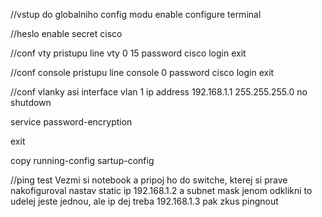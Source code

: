 //vstup do globalniho config modu
enable
configure terminal

//heslo
enable secret cisco 

//conf vty pristupu
line vty 0 15 
password cisco
login
exit

//conf console pristupu
line console 0
password cisco
login
exit

//conf vlanky asi
interface vlan 1
ip address 192.168.1.1 255.255.255.0
no shutdown

service password-encryption

exit

copy running-config sartup-config

//ping test
Vezmi si notebook a pripoj ho do switche, kterej si prave nakofiguroval
nastav static ip 192.168.1.2 a subnet mask jenom odklikni
to udelej jeste jednou, ale ip dej treba 192.168.1.3
pak zkus pingnout
